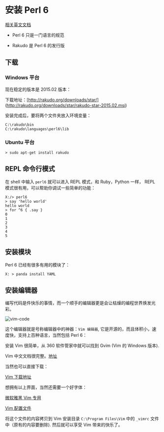 # 安装 Perl 6

[相关英文文档](http://rakudo.org/how-to-get-rakudo/)

- Perl 6 只是一门语言的规范

- Rakudo 是 Perl 6 的发行版

## 下载

### Windows 平台

现在稳定的版本是 2015.02 版本：

下载地址：[http://rakudo.org/downloads/star/]
(http://rakudo.org/downloads/star/rakudo-star-2015.02.msi)

安装完成后，要将两个文件夹放入环境变量：

    C:\rakudo\bin
    C:\rakudo\languages\perl6\lib

### Ubuntu 平台

    > sudo apt-get install rakudo
    

## REPL 命令行模式

在 shell 中输入 `perl6` 就可以进入 REPL 模式，和 Ruby，Python 一样，
REPL 模式很有用，可以帮助你调试一些简单的功能：

    X:/> perl6
    > say 'hello world'
    hello world
    > for ^6 { .say }
    0
    1
    2
    3
    4
    5

## 安装模块

Perl 6 已经有很多有用的模块了：

    X: > panda install YAML

## 安装编辑器

编写代码是件快乐的事情，而一个顺手的编辑器更是会让枯燥的编程世界焕发光彩。

![vim-code](https://raw.githubusercontent.com/songzan/perl6-doc/master/img/vim-sample-code.PNG)

这个编辑器就是号称编辑器中的神器：`Vim 编辑器`, 它是开源的，而且体积小，速度快，支持上百种语言，当然包括 Perl 6：

安装 Vim 很简单，从 360 软件管家中就可以找到 Gvim (Vim 的 Windows 版本).

Vim 中文文档很完整。[地址](http://vimcdoc.sourceforge.net/)

当然也可以直接下载：

[Vim 下载地址](ftp://ftp.vim.org/pub/vim/pc/gvim74.exe)

想拥有以上界面，当然还需要一个好字体：

[微软雅黑 Vim 专用](https://github.com/songzan/perl6-doc/blob/master/tools/yahei.ttf?raw=true)

[Vim 配置文件](https://github.com/songzan/perl6-doc/blob/master/tools/_vimrc)

将这个文件的内容拷贝到 Vim 安装目录 `C:\Program Files\Vim` 中的 `_vimrc` 文件中（原有的内容要删除). 然后就可以享受 Vim 带来的快乐了。 
